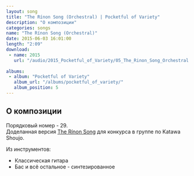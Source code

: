 ```yaml
---
layout: song
title: "The Rínon Song (Orchestral) | Pocketful of Variety"
description: "О композиции"
categories: songs
name: "The Rínon Song (Orchestral)"
date: 2015-06-03 16:01:00
length: "2:09"
download:
 - name: 2015
   url: "/audio/2015_Pocketful_of_Variety/05_The_Rinon_Song_Orchestral.mp3"
   
albums:
 - album: "Pocketful of Variety"
   album_url: "/albums/pocketful_of_variety/"
   album_position: 5
---
```



## О композиции

Порядковый номер - 29.  
Доделанная версия [The Rínon Song](http://rinonninqueon.ru/songs/the_rinon_song/) для конкурса в группе по Katawa Shoujo.  

Из инструментов:
- Классическая гитара
- Бас и всё остальное - синтезированное